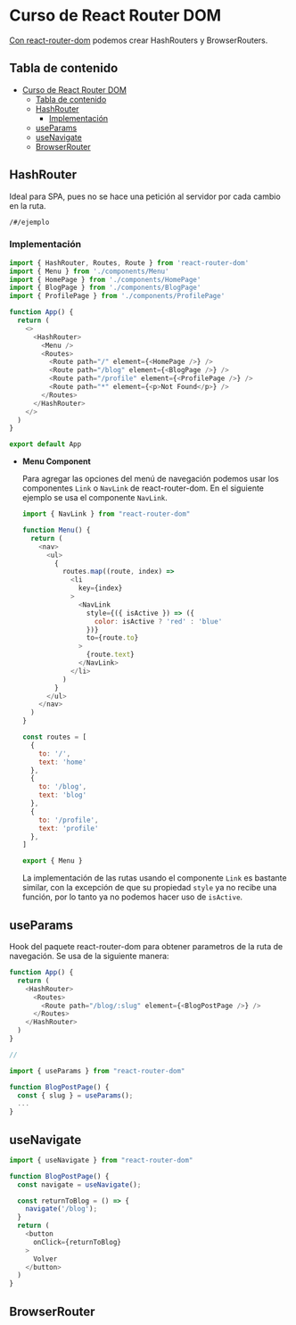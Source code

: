# Curso de React Router DOM

[Con react-router-dom](https://reactrouter.com/en/main) podemos crear HashRouters y BrowserRouters.

## Tabla de contenido

- [Curso de React Router DOM](#curso-de-react-router-dom)
  - [Tabla de contenido](#tabla-de-contenido)
  - [HashRouter](#hashrouter)
    - [Implementación](#implementación)
  - [useParams](#useparams)
  - [useNavigate](#usenavigate)
  - [BrowserRouter](#browserrouter)

## HashRouter

Ideal para SPA, pues no se hace una petición al servidor por cada cambio en la ruta.

`/#/ejemplo`

### Implementación

```javascript
import { HashRouter, Routes, Route } from 'react-router-dom'
import { Menu } from './components/Menu'
import { HomePage } from './components/HomePage'
import { BlogPage } from './components/BlogPage'
import { ProfilePage } from './components/ProfilePage'

function App() {
  return (
    <>
      <HashRouter>
        <Menu />
        <Routes>
          <Route path="/" element={<HomePage />} />
          <Route path="/blog" element={<BlogPage />} />
          <Route path="/profile" element={<ProfilePage />} />
          <Route path="*" element={<p>Not Found</p>} />
        </Routes>
      </HashRouter>
    </>
  )
}

export default App
```

* **Menu Component**
  
  Para agregar las opciones del menú de navegación podemos usar los componentes `Link` o `NavLink` de react-router-dom. En el siguiente ejemplo se usa el componente `NavLink`.

  ```javascript
  import { NavLink } from "react-router-dom"

  function Menu() {
    return (
      <nav>
        <ul>
          {
            routes.map((route, index) =>
              <li
                key={index}
              >
                <NavLink
                  style={({ isActive }) => ({
                    color: isActive ? 'red' : 'blue'
                  })}
                  to={route.to}
                >
                  {route.text}
                </NavLink>
              </li>
            )
          }
        </ul>
      </nav>
    )
  }

  const routes = [
    {
      to: '/',
      text: 'home'
    },
    {
      to: '/blog',
      text: 'blog'
    },
    {
      to: '/profile',
      text: 'profile'
    },
  ]

  export { Menu }
  ```

  La implementación de las rutas usando el componente `Link` es bastante similar, con la excepción de que su propiedad `style` ya no recibe una función, por lo tanto ya no podemos hacer uso de `isActive`.

## useParams

Hook del paquete react-router-dom para obtener parametros de la ruta de navegación. Se usa de la siguiente manera:

```javascript
function App() {
  return (
    <HashRouter>
      <Routes>
        <Route path="/blog/:slug" element={<BlogPostPage />} />
      </Routes>
    </HashRouter>
  )
}

//

import { useParams } from "react-router-dom"

function BlogPostPage() {
  const { slug } = useParams();
  ...
}

```

## useNavigate

```javascript
import { useNavigate } from "react-router-dom"

function BlogPostPage() {
  const navigate = useNavigate();

  const returnToBlog = () => {
    navigate('/blog');
  }
  return (
    <button
      onClick={returnToBlog}
    >
      Volver
    </button>
  )
}
```


## BrowserRouter

